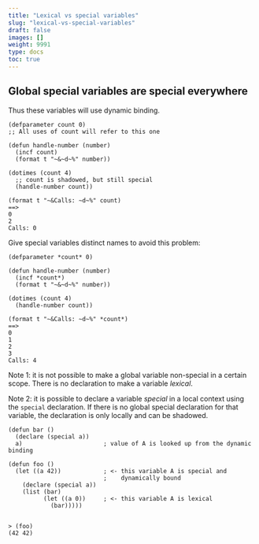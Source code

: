 ```yaml
---
title: "Lexical vs special variables"
slug: "lexical-vs-special-variables"
draft: false
images: []
weight: 9991
type: docs
toc: true
---
```


## Global special variables are special everywhere
Thus these variables will use dynamic binding.

    (defparameter count 0)
    ;; All uses of count will refer to this one 
    
    (defun handle-number (number)
      (incf count)
      (format t "~&~d~%" number))
      
    (dotimes (count 4)
      ;; count is shadowed, but still special
      (handle-number count))
      
    (format t "~&Calls: ~d~%" count)
    ==>
    0
    2
    Calls: 0

Give special variables distinct names to avoid this problem:

    (defparameter *count* 0)
    
    (defun handle-number (number)
      (incf *count*)
      (format t "~&~d~%" number))
      
    (dotimes (count 4)
      (handle-number count))
      
    (format t "~&Calls: ~d~%" *count*)
    ==>
    0
    1
    2
    3
    Calls: 4

Note 1: it is not possible to make a global variable non-special in a certain scope. There is no declaration to make a variable *lexical*.

Note 2: it is possible to declare a variable *special* in a local context using the `special` declaration. If there is no global special declaration for that variable, the declaration is only locally and can be shadowed.

    (defun bar ()
      (declare (special a))
      a)                       ; value of A is looked up from the dynamic binding
    
    (defun foo ()
      (let ((a 42))            ; <- this variable A is special and
                               ;    dynamically bound
        (declare (special a))
        (list (bar)
              (let ((a 0))     ; <- this variable A is lexical
                (bar)))))

    
    > (foo)
    (42 42)





